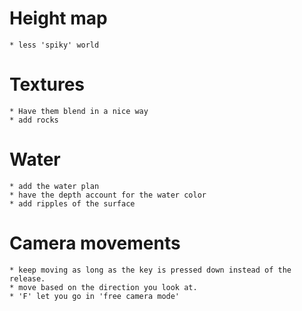 
# Height map
    * less 'spiky' world

# Textures
    * Have them blend in a nice way
    * add rocks

# Water
    * add the water plan
    * have the depth account for the water color
    * add ripples of the surface

# Camera movements
    * keep moving as long as the key is pressed down instead of the release.
    * move based on the direction you look at.
    * 'F' let you go in 'free camera mode'

